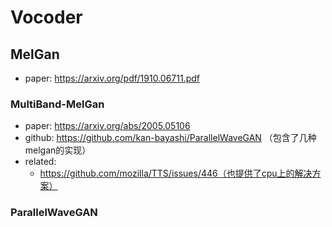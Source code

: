# Vocoder

## MelGan

* paper: https://arxiv.org/pdf/1910.06711.pdf


### MultiBand-MelGan

* paper: https://arxiv.org/abs/2005.05106
* github: https://github.com/kan-bayashi/ParallelWaveGAN （包含了几种melgan的实现）
* related:
    * https://github.com/mozilla/TTS/issues/446（也提供了cpu上的解决方案）

### ParallelWaveGAN

